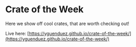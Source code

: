 # Crate of the Week

Here we show off cool crates, that are worth checking out!

Live here: [https://yguenduez.github.io/crate-of-the-week/](https://yguenduez.github.io/crate-of-the-week/)
